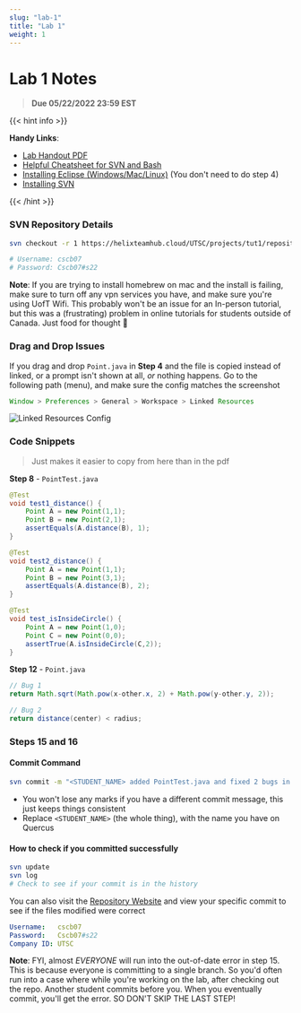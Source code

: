 ```yaml
---
slug: "lab-1"
title: "Lab 1"
weight: 1
---
```


# Lab 1 Notes

> **Due 05/22/2022 23:59 EST**

{{< hint info >}}

**Handy Links**:

- [Lab Handout PDF](https://q.utoronto.ca/courses/260774/files/20903707)
- [Helpful Cheatsheet for SVN and Bash](https://cscb07-tips.github.io/)
- [Installing Eclipse (Windows/Mac/Linux)](https://q.utoronto.ca/courses/260774/files/20895335?module_item_id=3678655) (You don't need to do step 4)
- [Installing SVN](https://q.utoronto.ca/courses/260774/files/20895336?module_item_id=3678656)

{{< /hint >}}

### SVN Repository Details

```bash
svn checkout -r 1 https://helixteamhub.cloud/UTSC/projects/tut1/repositories/subversion/lab1

# Username: cscb07
# Password: Cscb07#s22
```

**Note**: If you are trying to install homebrew on mac and the install is failing, make sure to turn off any vpn services you have, and make sure you're using UofT Wifi. This probably won't be an issue for an In-person tutorial, but this was a (frustrating) problem in online tutorials for students outside of Canada. Just food for thought 🍉



### Drag and Drop Issues

If you drag and drop `Point.java` in **Step 4** and the file is copied instead of linked, or a prompt isn't shown at all, *or* nothing happens. Go to the following path (menu), and make sure the config matches the screenshot
```Java
Window > Preferences > General > Workspace > Linked Resources
```

![Linked Resources Config](https://gcdnb.pbrd.co/images/CvpipJpc9YUx.png?o=1)



### Code Snippets

> Just makes it easier to copy from here than in the pdf

**Step 8** - `PointTest.java`

```java
@Test
void test1_distance() {
	Point A = new Point(1,1);
	Point B = new Point(2,1);
	assertEquals(A.distance(B), 1);
}

@Test
void test2_distance() {
	Point A = new Point(1,1);
	Point B = new Point(3,1);
	assertEquals(A.distance(B), 2);
}

@Test
void test_isInsideCircle() {
	Point A = new Point(1,0);
	Point C = new Point(0,0);
	assertTrue(A.isInsideCircle(C,2));
}
```

**Step 12** - `Point.java`

```java
// Bug 1
return Math.sqrt(Math.pow(x-other.x, 2) + Math.pow(y-other.y, 2));

// Bug 2
return distance(center) < radius;
```



### Steps 15 and 16

#### Commit Command

```bash
svn commit -m "<STUDENT_NAME> added PointTest.java and fixed 2 bugs in Point.java"
```

- You won't lose any marks if you have a different commit message, this just keeps things consistent
- Replace `<STUDENT_NAME>` (the whole thing), with the name you have on Quercus



#### How to check if you committed successfully

```bash
svn update
svn log
# Check to see if your commit is in the history
```

You can also visit the [Repository Website](https://helixteamhub.cloud/UTSC/projects/tut1/repositories/lab1/history/HEAD) and view your specific commit to see if the files modified were correct

```yaml
Username:   cscb07
Password: 	Cscb07#s22
Company ID: UTSC
```


**Note**: FYI, almost *EVERYONE* will run into the out-of-date error in step 15. This is because everyone is committing to a single branch. So you'd often run into a case where while you're working on the lab, after checking out the repo. Another student commits before you. When you eventually commit, you'll get the error. SO DON'T SKIP THE LAST STEP!
